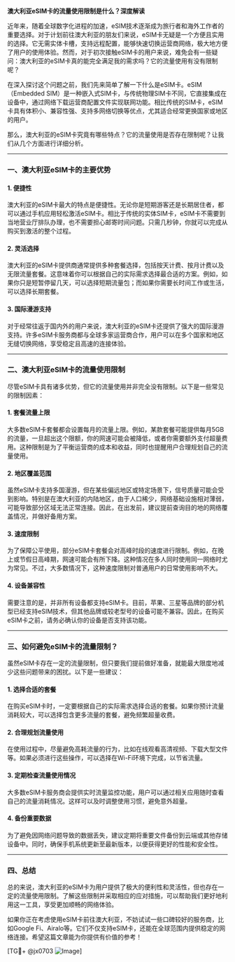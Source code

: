 **澳大利亚eSIM卡的流量使用限制是什么？深度解读**

近年来，随着全球数字化进程的加速，eSIM技术逐渐成为旅行者和海外工作者的重要选择。对于计划前往澳大利亚的朋友们来说，eSIM卡无疑是一个方便且实用的选择。它无需实体卡槽，支持远程配置，能够快速切换运营商网络，极大地方便了用户的使用体验。然而，对于初次接触eSIM卡的用户来说，难免会有一些疑问：澳大利亚的eSIM卡真的能完全满足我的需求吗？它的流量使用有没有限制呢？

在深入探讨这个问题之前，我们先来简单了解一下什么是eSIM卡。eSIM（Embedded SIM）是一种嵌入式SIM卡，与传统物理SIM卡不同，它直接集成在设备中，通过网络下载运营商配置文件实现联网功能。相比传统的SIM卡，eSIM卡具有体积小、兼容性强、支持多网络切换等优点，尤其适合经常更换国家或地区的用户。

那么，澳大利亚的eSIM卡究竟有哪些特点？它的流量使用是否存在限制呢？让我们从几个方面进行详细分析。

---

### 一、澳大利亚eSIM卡的主要优势

#### 1. **便捷性**
澳大利亚的eSIM卡最大的特点是便捷性。无论你是短期游客还是长期居住者，都可以通过手机应用轻松激活eSIM卡。相比于传统的实体SIM卡，eSIM卡不需要到当地营业厅排队办理，也不需要担心邮寄时间问题。只需几秒钟，你就可以完成从购买到激活的整个过程。

#### 2. **灵活选择**
澳大利亚的eSIM卡提供商通常提供多种套餐选择，包括按天计费、按月计费以及无限流量套餐。这意味着你可以根据自己的实际需求选择最合适的方案。例如，如果你只是短暂停留几天，可以选择短期流量包；而如果你需要长时间工作或生活，可以选择长期套餐。

#### 3. **国际漫游支持**
对于经常往返于国内外的用户来说，澳大利亚的eSIM卡还提供了强大的国际漫游支持。许多eSIM卡服务商都与全球多家运营商合作，用户可以在多个国家和地区无缝切换网络，享受稳定且高速的连接体验。

---

### 二、澳大利亚eSIM卡的流量使用限制

尽管eSIM卡具有诸多优势，但它的流量使用并非完全没有限制。以下是一些常见的限制因素：

#### 1. **套餐流量上限**
大多数eSIM卡套餐都会设置每月的流量上限。例如，某款套餐可能提供每月5GB的流量，一旦超出这个限额，你的网速可能会被降低，或者你需要额外支付超量费用。这种限制是为了平衡运营商的成本和收益，同时也提醒用户合理规划自己的流量使用。

#### 2. **地区覆盖范围**
虽然eSIM卡支持多国漫游，但在某些偏远地区或特定场景下，信号质量可能会受到影响。特别是在澳大利亚的内陆地区，由于人口稀少，网络基础设施相对薄弱，可能导致部分区域无法正常连接。因此，在出发前，建议提前查询目的地的网络覆盖情况，并做好备用方案。

#### 3. **速度限制**
为了保障公平使用，部分eSIM卡套餐会对高峰时段的速度进行限制。例如，在晚上或节假日高峰期，网速可能会有所下降。这种情况在多人同时使用同一网络时尤为常见。不过，大多数情况下，这种速度限制对普通用户的日常使用影响不大。

#### 4. **设备兼容性**
需要注意的是，并非所有设备都支持eSIM卡。目前，苹果、三星等品牌的部分机型已经支持eSIM技术，但其他品牌或较老型号的设备可能不兼容。因此，在购买eSIM卡之前，请务必确认你的设备是否支持该功能。

---

### 三、如何避免eSIM卡的流量限制？

虽然eSIM卡存在一定的流量限制，但只要我们提前做好准备，就能最大限度地减少这些问题带来的困扰。以下是一些建议：

#### 1. **选择合适的套餐**
在购买eSIM卡时，一定要根据自己的实际需求选择合适的套餐。如果你预计流量消耗较大，可以选择包含更多流量的套餐，避免频繁超量收费。

#### 2. **合理规划流量使用**
在使用过程中，尽量避免高耗流量的行为，比如在线观看高清视频、下载大型文件等。如果必须进行这些操作，可以选择在Wi-Fi环境下完成，以节省流量。

#### 3. **定期检查流量使用情况**
大多数eSIM卡服务商会提供实时流量监控功能，用户可以通过相关应用随时查看自己的流量消耗情况。这样可以及时调整使用习惯，避免意外超量。

#### 4. **备份重要数据**
为了避免因网络问题导致的数据丢失，建议定期将重要文件备份到云端或其他存储设备中。同时，确保手机系统更新至最新版本，以便获得更好的性能和安全性。

---

### 四、总结

总的来说，澳大利亚的eSIM卡为用户提供了极大的便利性和灵活性，但也存在一定的流量使用限制。了解这些限制并采取相应的应对措施，可以帮助我们更好地利用这一工具，享受更加顺畅的网络体验。

如果你正在考虑使用eSIM卡前往澳大利亚，不妨试试一些口碑较好的服务商，比如Google Fi、Airalo等。它们不仅支持eSIM卡，还能在全球范围内提供稳定的网络连接。希望这篇文章能为你提供有价值的参考！

[TG💪+ @jx0703 ![Image](https://github.com/user-attachments/assets/dbca1d08-cadb-493c-b0ec-ad6f7a83f270)]